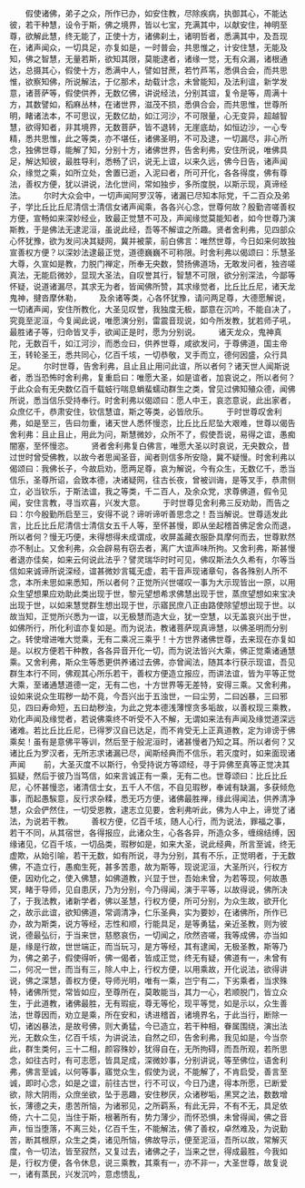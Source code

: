<!-- { "loadSidebar": true } -->
　　假使诸佛，弟子之众，所作已办，如安住教，尽除疾病，执御其心，不能达彼，若干种慧，设令于斯，佛之境界，皆以七宝，充满其中，以献安住，神明至尊，欲解此慧，终无能了，正使十方，诸佛刹土，诸明哲者，悉满其中，及吾现在，诸声闻众，一切具足，亦复如是，一时普会，共思惟之，计安住慧，无能及知，佛之智慧，无量若斯，欲知其限，莫能逮者，诸缘一觉，无有众漏，诸根通达，总摄其心，假使十方，悉满中人，譬如甘蔗，若竹芦苇，悉俱合会，而共思惟，欲察知佛，所说解法，于亿那术，劫载计念，未曾能知，及法利谊，新学发意，诸菩萨等，假使供养，无数亿佛，讲说经法，分别其谊，复令是等，周满十方，其数譬如，稻麻丛林，在诸世界，滋茂不损，悉俱合会，而共思惟，世尊所明，睹诸法本，不可思议，无数亿劫，如江河沙，不可限量，心无变异，超越智慧，欲得知者，非其境界，无数菩萨，皆不退转，无崖底劫，如恒边沙，一心专精，悉共思惟，此之等类，亦不堪任，诸佛圣明，不可及逮，一切漏尽，非心所念，独佛世尊，能解了知，分别十方，诸佛世界，告舍利弗，安住所说，唯佛具足，解达知彼，最胜导利，悉畅了识，说无上谊，以来久远，佛今日告，诸声闻众，缘觉之乘，如所立处，舍置已逝，入泥曰者，所可开化，各各得度，佛有尊法，善权方便，犹以讲说，法化世间，常如独步，多所度脱，以斯示现，真谛经法。
　　尔时大众会中，一切声闻阿罗汉等，诸漏已尽知本际党，千二百众及弟子，学比丘比丘尼清信士清信女诸声闻乘，各各兴心念，世尊何故？殷勤咨嗟善权方便，宣畅如来深妙经业，致最正觉慧不可及，声闻缘觉莫能知者，如今世尊乃演斯教，于是佛法无逮泥洹，虽说此经，吾等不解谊之所趣。贤者舍利弗，见四部众心怀犹豫，欲为发问决其疑网，冀并被蒙，前白佛言：唯然世尊，今日如来何故独宣善权方便？以深妙法逮最正觉，道德巍巍不可称限。时舍利弗以偈颂曰：乐慧圣大尊，久宣如是教，力脱门禅定，所奉无央数，赞扬佛道场，无敢发问者，独咨嗟真法，无能启微妙，显现大圣法，自叹誉其行，智慧不可限，欲分别深法，今鄙等怀疑，说道诸漏尽，其求无为者，皆闻佛所赞，其求缘觉者，比丘比丘尼，诸天龙鬼神，揵沓摩休勒，
　　及余诸等类，心各怀犹豫，请问两足尊，大德愿解说，一切诸声闻，安住所教化，大圣见叹誉，我独度无极，鄙意在沉吟，不能自决了，究竟至泥洹，今复闻此说，唯愿演分别，雷震音现说，如今所发教，犹若师子吼，最胜诸子等，归命皆叉手，欲闻正是时，愿为分别说。
　　诸天龙众，鬼神真陀，无数百千，如江河沙，而悉佥曰，供养世尊，咸欲发问，于尊佛道，国主帝王，转轮圣王，悉共同心，亿百千垓，一切恭敬，叉手而立，德何因盛，众行具足。
　　尔时世尊，告舍利弗，且止且止用问此谊，所以者何？诸天世人闻斯说者，悉当恐怖时舍利弗，复重启曰：唯愿大圣，如是谊者，加哀说之，所以者何？于此众会有无央数亿百千载蚑行喘息蜎蜚蠕动群生之类，曾见过佛知殖众德，闻佛所说，悉当信乐受持奉行。时舍利弗以偈颂曰：愿人中王，哀恣意说，此出家者，众庶亿千，恭肃安住，钦信慧谊，斯之等类，必皆欣乐。
　　于时世尊叹舍利弗，如是至三，告曰勿重，诸天世人悉怀慢恣，比丘比丘尼坠大艰难，世尊以偈告舍利弗：且止且止，用此为问，斯慧微妙，众所不了，假使吾说，易得之谊，愚痴闇塞，至怀慢恣。
　　贤者舍利弗复白佛言，唯愿大圣以时哀说，无央数众，昔过世时曾受佛教，以故今者思闻圣音，闻者则信多所安隐，冀不疑慢。时舍利弗以偈颂曰：我佛长子，今故启劝，愿两足尊，哀为解说，今有众生，无数亿千，悉当信乐，圣尊所诏，会致本德，决诸疑网，往古长夜，曾被训诲，是等叉手，恭肃侧立，必当钦乐，于斯法谊，我之等类，千二百人，及余众党，求尊佛道，假令见闻，安住言教，寻当欢喜，兴发大意。
　　于时世尊见舍利弗三反劝助，而告之曰：尔今殷勤所启至三，安得不说？谛听谛听善思念之！吾当解说。世尊适发此言，比丘比丘尼清信士清信女五千人等，至怀甚慢，即从坐起稽首佛足舍众而退，所以者何？慢无巧便，未得想得未成谓成，收屏盖藏衣服卧具摩何而去，世尊默然亦不制止。又舍利弗，众会辟易有窃去者，离广大谊声味所拘。又舍利弗，斯甚慢者退亦佳矣，如来云何说此法乎？譬灵瑞华时时可见，佛叹斯法久久希有，尔等当信如来诚谛所说深经，谊甚微妙言辄无虚，若干音声现诸章句，各各殊别人所不念，本所未思如来悉知，所以者何？正觉所兴世嗟叹一事为大示现皆出一原，以用众生望想果应劝助此类出现于世，黎元望想希求佛慧出现于世，蒸庶望想如来宝决出现于世，以如来慧觉群生想出现于世，示寤民庶八正由路使除望想出现于世。以故当知，正觉所兴悉为一谊，以无极慧而造大业，犹一空慧，以无盖哀兴出于世，如佛所行，所化利谊亦复如是。而为说法，教诸菩萨现真谛慧，以佛圣明而分别之。转使增进唯大觉乘，无有二乘况三乘乎！十方世界诸佛世尊，去来现在亦复如是。以权方便若干种教，各各异音开化一切，而为说法皆兴大乘，佛正觉乘诸通慧乘。又舍利弗，斯众生等悉更供养诸过去佛，亦曾闻法，随其本行获示现谊，吾见群生本行不同，佛观其心所乐若干，善权方便造立报应，而讲法谊，皆为平等正觉大乘，至诸通慧道德一定，无有二也，十方世界等无差特，安得三乘。又舍利弗，设如来说众生瑕秽一劫不竟，今吾兴出于五浊世，一曰尘劳，二曰凶暴，三曰邪见，四曰寿命短，五曰劫秽浊，为此之党本德浅薄悭贪多垢故，以善权现三乘教，劝化声闻及缘觉者，若说佛乘终不听受不入不解，无谓如来法有声闻及缘觉道深远诸难。若比丘比丘尼，已得罗汉自已达足，而不肯受无上正真道教，定为诽谤于佛乘矣！虽有是意佛平等训，然后至于般泥洹时，诸甚慢者乃知之耳。所以者何？又诸比丘为罗汉者，无所志求诸漏已尽，闻斯经典而不信乐，若灭度时，如来面现诸声闻
　　前，大圣灭度不以斯行，令受持说方等颂经，寻于异佛至真等正觉决其狐疑，然后于彼乃当笃信，如来言诚正有一乘，无有二也。世尊颂曰：比丘比丘尼，心怀甚慢恣，诸清信士女，五千人不信，不自见瑕秽，奉诫有缺漏，多获倾危事，而起愚騃意，反行求杂糅，悉无巧方便，诸佛最胜禅，缘此得闻法，供养清净慧，众会俨然住，一切受恩教，逮志立见要，舍利弗听此，佛为人中上，谛觉了诸法，为说若干教。
　　善权方便，亿百千垓，随人心行，而为说法，罪福之事，若干不同，从其宿世，各得报应，此诸众生，心各各异，所造众多，缠绵结缚，因缘诸见，亿百千垓，一切品类，瑕秽如是，如来大圣，说此经典，所言至诚，终无虚欺，从始引喻，若干无数，如有所说，寻为分别，其有不乐，正觉明者，于无数佛，不造立行，愚痴生死，甚多苦患，故为斯等，现说泥洹，大圣所兴，行权方便，因劝化之，使入佛慧，如佛道教，兴显于世，吾始未曾，为若等现，何故愚冥，睹于导师，见自患厌，乃为分别，今乃得闻，演于平等，以故得说，佛所决了，于我法教，诸新学者，佛以圣慧，行权方便，所可分别，为众生故，欲开化之，故示此谊，欲知佛道，常调清净，仁乐圣典，实为要妙，在诸佛所，所作已办，故为斯类，说方等经，志性和顺，行能具足，是等勇猛，亲近圣教，则为彼说，德最弘衍，于当来世，慈愍哀伤，一切闻之，欣然咨嗟，我等成佛，亦当如是，缘是行故，世世端正，而当玩习，是方等经，其有逮闻，无极圣教，斯等乃为，佛之弟子，假使得听，佛一偈者，皆成正觉，终无有疑，佛道有一，未曾有二，何况一世，而当有三，除人中上，行权方便，以用乘故，开化说法，欲得讲说，佛之深慧，善权方便，导师光明，唯有一乘，岂宁有二，下劣乘者，当求殊特，诸佛所觉，常皆如应，至尊所在，莫敢能当，其力一心，若顺脱门，皆立众生，于此道教，诸佛最胜，无有瑕疵，尊无等伦，现平等觉，如是示以，众生善法，世尊因而，劝立是乘，所在安和，诱进稽首，诸境界名，于此当行，断除一切，诸凶暴法，是故号佛，则大勇猛，今已造立，若干种相，眷属围绕，演出法光，无数众生，亿百千垓，为讲说法，自然之印，告舍利弗，我见如是，今当奈此，群生类何，三十二相，颜容殊妙，犹得自在，无所拘碍，而吾所观，若所思念，如往古时，有可志愿，皆具足成，深微妙事，分别讲说，等至佛位，语舍利弗，佛言至诚，以何等事，寤觉众生，假使为说，不能解了，不肯启受，善言至诚，即时心念，如是之谊，前往古世，行不可议，今日乃逮，得本所愿，已断爱欲，除大阴雨，众庶坐欲，坠于恶趣，安住秽厌，众诸秽垢，黑冥之法，数数增长，薄德之夫，患苦所恼，为诸邪见，之所羁系，有此无异，不有不无，具足依倚，六十二见，当住于斯，根著所有，势力薄少，而怀恐惧，未曾得闻，佛之音声，恒当堕落，不离三处，亿百千生，不能解法，佛了善权，卓然难及，为说勤苦，断其根原，众生之类，诸见所恼，佛故导示，便至泥洹，吾所以故，常解灭度，令一切法，皆至寂然，又复过去，诸佛之子，当来之世，得成最胜，今我如是，行权方便，各令休息，说三乘教，其乘有一，亦不非一，大圣世尊，故复说一，诸有蒸民，兴发沉吟，意虑愦乱，
